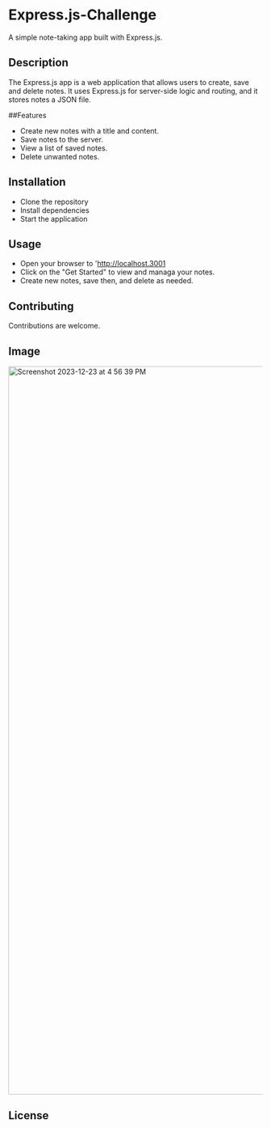 # Express.js-Challenge

A simple note-taking app built with Express.js.

## Description

The Express.js app is a web application that allows users to create, save and delete notes.  It uses Express.js for server-side logic and routing, and it stores notes a JSON file.

##Features

* Create new notes with a title and content.
* Save notes to the server.
* View a list of saved notes.
* Delete unwanted notes.

## Installation

* Clone the repository
* Install dependencies
* Start the application

## Usage

* Open your browser to 'http://localhost.3001
* Click on the "Get Started" to view and managa your notes.
* Create new notes, save then, and delete as needed.

## Contributing

Contributions are welcome.

## Image
<img width="1440" alt="Screenshot 2023-12-23 at 4 56 39 PM" src="https://github.com/MattThompson15/Express.js-Challenge/assets/139708928/23db2ab9-7e57-47ac-b7d0-b116405a1d3c">

## License





